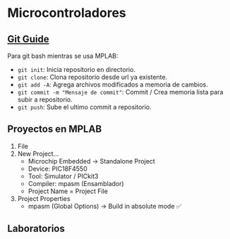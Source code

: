 # Microcontroladores

## [Git Guide](https://github.com/git-guides)

Para git bash mientras se usa MPLAB:

* `git init`: Inicia repositorio en directorio.
* `git clone`: Clona repositorio desde url ya existente.
* `git add -A`: Agrega archivos modificados a memoria de cambios.
* `git commit -m "Mensaje de commit"`: Commit / Crea memoria lista para subir a repositorio.
* `git push`: Sube el ultimo commit a repositorio.

## Proyectos en MPLAB

1. File
2. New Project...
   - Microchip Embedded &#8594; Standalone Project
   - Device: PIC18F4550
   - Tool: Simulator / PICkit3
   - Compiler: mpasm (Ensamblador)
   - Project Name = Project File
3. Project Properties
   - mpasm (Global Options) &#8594; Build in absolute mode :white_check_mark:

## Laboratorios

